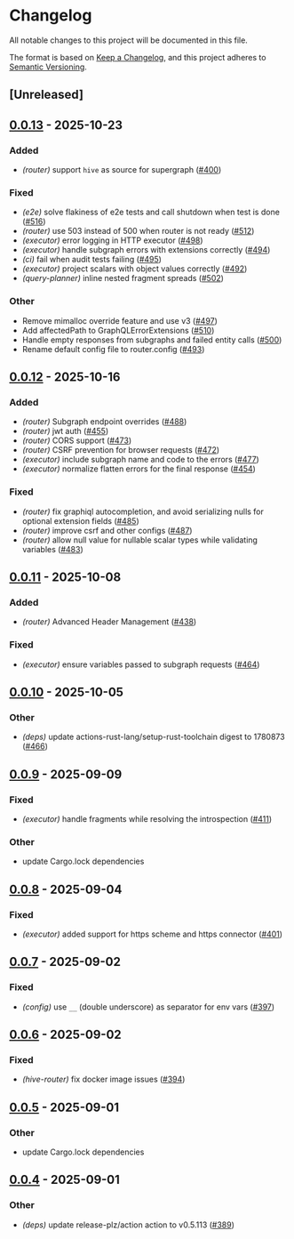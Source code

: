 # Changelog

All notable changes to this project will be documented in this file.

The format is based on [Keep a Changelog](https://keepachangelog.com/en/1.0.0/),
and this project adheres to [Semantic Versioning](https://semver.org/spec/v2.0.0.html).

## [Unreleased]

## [0.0.13](https://github.com/graphql-hive/router/compare/hive-router-v0.0.12...hive-router-v0.0.13) - 2025-10-23

### Added

- *(router)* support `hive` as source for supergraph ([#400](https://github.com/graphql-hive/router/pull/400))

### Fixed

- *(e2e)* solve flakiness of e2e tests and call shutdown when test is done ([#516](https://github.com/graphql-hive/router/pull/516))
- *(router)* use 503 instead of 500 when router is not ready ([#512](https://github.com/graphql-hive/router/pull/512))
- *(executor)* error logging in HTTP executor ([#498](https://github.com/graphql-hive/router/pull/498))
- *(executor)* handle subgraph errors with extensions correctly ([#494](https://github.com/graphql-hive/router/pull/494))
- *(ci)* fail when audit tests failing ([#495](https://github.com/graphql-hive/router/pull/495))
- *(executor)* project scalars with object values correctly ([#492](https://github.com/graphql-hive/router/pull/492))
- *(query-planner)* inline nested fragment spreads ([#502](https://github.com/graphql-hive/router/pull/502))

### Other

- Remove mimalloc override feature and use v3 ([#497](https://github.com/graphql-hive/router/pull/497))
- Add affectedPath to GraphQLErrorExtensions ([#510](https://github.com/graphql-hive/router/pull/510))
- Handle empty responses from subgraphs and failed entity calls ([#500](https://github.com/graphql-hive/router/pull/500))
- Rename default config file to router.config ([#493](https://github.com/graphql-hive/router/pull/493))

## [0.0.12](https://github.com/graphql-hive/router/compare/hive-router-v0.0.11...hive-router-v0.0.12) - 2025-10-16

### Added

- *(router)* Subgraph endpoint overrides ([#488](https://github.com/graphql-hive/router/pull/488))
- *(router)* jwt auth ([#455](https://github.com/graphql-hive/router/pull/455))
- *(router)* CORS support ([#473](https://github.com/graphql-hive/router/pull/473))
- *(router)* CSRF prevention for browser requests ([#472](https://github.com/graphql-hive/router/pull/472))
- *(executor)* include subgraph name and code to the errors ([#477](https://github.com/graphql-hive/router/pull/477))
- *(executor)* normalize flatten errors for the final response ([#454](https://github.com/graphql-hive/router/pull/454))

### Fixed

- *(router)* fix graphiql autocompletion, and avoid serializing nulls for optional extension fields ([#485](https://github.com/graphql-hive/router/pull/485))
- *(router)* improve csrf and other configs  ([#487](https://github.com/graphql-hive/router/pull/487))
- *(router)* allow null value for nullable scalar types while validating variables ([#483](https://github.com/graphql-hive/router/pull/483))

## [0.0.11](https://github.com/graphql-hive/router/compare/hive-router-v0.0.10...hive-router-v0.0.11) - 2025-10-08

### Added

- *(router)* Advanced Header Management ([#438](https://github.com/graphql-hive/router/pull/438))

### Fixed

- *(executor)* ensure variables passed to subgraph requests ([#464](https://github.com/graphql-hive/router/pull/464))

## [0.0.10](https://github.com/graphql-hive/router/compare/hive-router-v0.0.9...hive-router-v0.0.10) - 2025-10-05

### Other

- *(deps)* update actions-rust-lang/setup-rust-toolchain digest to 1780873 ([#466](https://github.com/graphql-hive/router/pull/466))

## [0.0.9](https://github.com/graphql-hive/router/compare/hive-router-v0.0.8...hive-router-v0.0.9) - 2025-09-09

### Fixed

- *(executor)* handle fragments while resolving the introspection ([#411](https://github.com/graphql-hive/router/pull/411))

### Other

- update Cargo.lock dependencies

## [0.0.8](https://github.com/graphql-hive/router/compare/hive-router-v0.0.7...hive-router-v0.0.8) - 2025-09-04

### Fixed

- *(executor)* added support for https scheme and https connector ([#401](https://github.com/graphql-hive/router/pull/401))

## [0.0.7](https://github.com/graphql-hive/router/compare/hive-router-v0.0.6...hive-router-v0.0.7) - 2025-09-02

### Fixed

- *(config)* use `__` (double underscore) as separator for env vars ([#397](https://github.com/graphql-hive/router/pull/397))

## [0.0.6](https://github.com/graphql-hive/router/compare/hive-router-v0.0.5...hive-router-v0.0.6) - 2025-09-02

### Fixed

- *(hive-router)* fix docker image issues  ([#394](https://github.com/graphql-hive/router/pull/394))

## [0.0.5](https://github.com/graphql-hive/router/compare/hive-router-v0.0.4...hive-router-v0.0.5) - 2025-09-01

### Other

- update Cargo.lock dependencies

## [0.0.4](https://github.com/graphql-hive/router/compare/hive-router-v0.0.3...hive-router-v0.0.4) - 2025-09-01

### Other

- *(deps)* update release-plz/action action to v0.5.113 ([#389](https://github.com/graphql-hive/router/pull/389))

